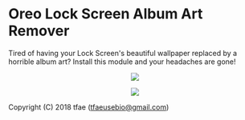 Oreo Lock Screen Album Art Remover
==========

Tired of having your Lock Screen's beautiful wallpaper replaced by a horrible album art?
Install this module and your headaches are gone!

<p align="center">
  <img src="https://dl.xda-developers.com/4/6/4/5/5/2/1/Screenshot.png?key=ixUmn6F5UfBvC26Cd92Gpw&ts=1542501054">
</p>

<p align="center">
  <a href="https://forum.xda-developers.com/xposed/modules/app-oreo-lock-screen-album-art-remover-t3868485"><img src="https://img.shields.io/badge/XDA-Thread-orange.svg"></a>
</p>

Copyright (C) 2018 tfae (tfaeusebio@gmail.com)
